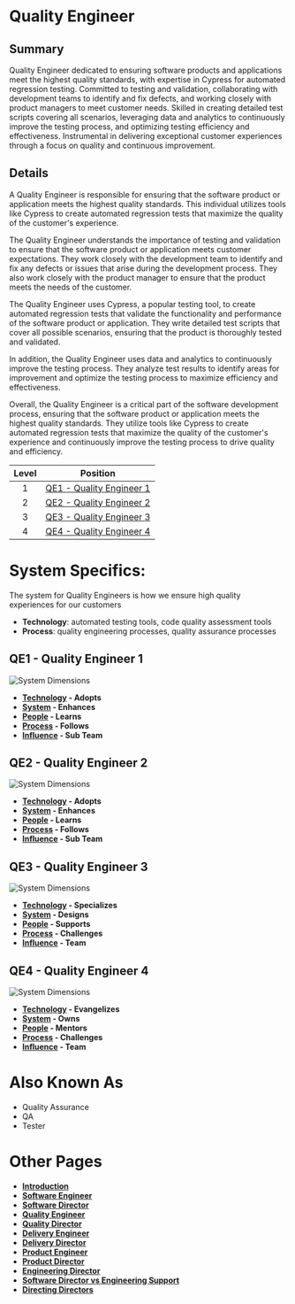 # Quality Engineer

## Summary
Quality Engineer dedicated to ensuring software products and applications meet the highest quality standards, with expertise in Cypress for automated regression testing. Committed to testing and validation, collaborating with development teams to identify and fix defects, and working closely with product managers to meet customer needs. Skilled in creating detailed test scripts covering all scenarios, leveraging data and analytics to continuously improve the testing process, and optimizing testing efficiency and effectiveness. Instrumental in delivering exceptional customer experiences through a focus on quality and continuous improvement.

## Details
A Quality Engineer is responsible for ensuring that the software product or application meets the highest quality standards. This individual utilizes tools like Cypress to create automated regression tests that maximize the quality of the customer's experience.

The Quality Engineer understands the importance of testing and validation to ensure that the software product or application meets customer expectations. They work closely with the development team to identify and fix any defects or issues that arise during the development process. They also work closely with the product manager to ensure that the product meets the needs of the customer.

The Quality Engineer uses Cypress, a popular testing tool, to create automated regression tests that validate the functionality and performance of the software product or application. They write detailed test scripts that cover all possible scenarios, ensuring that the product is thoroughly tested and validated.

In addition, the Quality Engineer uses data and analytics to continuously improve the testing process. They analyze test results to identify areas for improvement and optimize the testing process to maximize efficiency and effectiveness.

Overall, the Quality Engineer is a critical part of the software development process, ensuring that the software product or application meets the highest quality standards. They utilize tools like Cypress to create automated regression tests that maximize the quality of the customer's experience and continuously improve the testing process to drive quality and efficiency.

| Level |  Position |
| :---: |  :---: |
| 1 | [QE1 - Quality Engineer 1](#qe1---quality-engineer-1) |
| 2 | [QE2 - Quality Engineer 2](#qe2---quality-engineer-2) |
| 3 | [QE3 - Quality Engineer 3](#qe3---quality-engineer-3) |
| 4 | [QE4 - Quality Engineer 4](#qe4---quality-engineer-4) |

# System Specifics:
The system for Quality Engineers is how we ensure high quality experiences for our customers
* **Technology**: automated testing tools, code quality assessment tools 
* **Process**: quality engineering processes, quality assurance processes

## QE1 - Quality Engineer 1

![System Dimensions](charts/Layr-Engineering-Path-QE1.png "Quality Engineer 1")

* **[Technology](README.md#technology) - Adopts**
* **[System](README.md#technology) - Enhances**
* **[People](README.md#people) - Learns**
* **[Process](README.md#process) - Follows**
* **[Influence](README.md#influence) - Sub Team**

## QE2 - Quality Engineer 2

![System Dimensions](charts/Layr-Engineering-Path-QE2.png "Quality Engineer 2")

* **[Technology](README.md#technology) - Adopts**
* **[System](README.md#technology) - Enhances**
* **[People](README.md#people) - Learns**
* **[Process](README.md#process) - Follows**
* **[Influence](README.md#influence) - Sub Team**

## QE3 - Quality Engineer 3

![System Dimensions](charts/Layr-Engineering-Path-QE3.png "Quality Engineer 3")

* **[Technology](README.md#technology) - Specializes**
* **[System](README.md#technology) - Designs**
* **[People](README.md#people) - Supports**
* **[Process](README.md#process) - Challenges**
* **[Influence](README.md#influence) - Team**

## QE4 - Quality Engineer 4

![System Dimensions](charts/Layr-Engineering-Path-QE4.png "Quality Engineer 4")

* **[Technology](README.md#technology) - Evangelizes**
* **[System](README.md#technology) - Owns**
* **[People](README.md#people) - Mentors**
* **[Process](README.md#process) - Challenges**
* **[Influence](README.md#influence) - Team**

# Also Known As
* Quality Assurance
* QA
* Tester


# Other Pages
* [**Introduction**](README.md)
* [**Software Engineer**](Software-Engineer.md)
* [**Software Director**](Software-Director.md) 
* [**Quality Engineer**](Quality-Engineer.md)
* [**Quality Director**](Quality-Director.md)
* [**Delivery Engineer**](Delivery-Engineer.md)
* [**Delivery Director**](Delivery-Director.md)
* [**Product Engineer**](Product-Engineer.md)
* [**Product Director**](Product-Director.md)
* [**Engineering Director**](Engineering-Director.md)
* [**Software Director vs Engineering Support**](Comparison-Software-Director-Engineering-Director.md)
* [**Directing Directors**](Directing-Directors.md)
